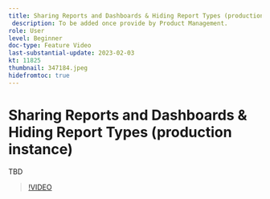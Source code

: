 ```yaml
---
title: Sharing Reports and Dashboards & Hiding Report Types (production instance)
 description: To be added once provide by Product Management.
role: User
level: Beginner
doc-type: Feature Video
last-substantial-update: 2023-02-03
kt: 11825
thumbnail: 347184.jpeg
hidefromtoc: true
---
```


# Sharing Reports and Dashboards & Hiding Report Types (production instance)

TBD

>[!VIDEO](https://video.tv.adobe.com/v/347184/?quality=12&learn=on)
